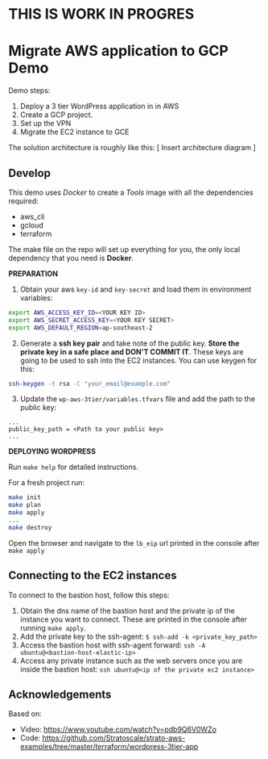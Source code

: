 THIS IS WORK IN PROGRES
===========================================

# Migrate AWS application to GCP Demo

Demo steps:

1. Deploy a 3 tier WordPress application in in AWS
2. Create a GCP project. 
3. Set up the VPN 
4. Migrate the EC2 instance to GCE

The solution architecture is roughly like this:
[ Insert architecture diagram ]


## Develop
This demo uses _Docker_ to create a _Tools_ image with all the dependencies required:
* aws_cli
* gcloud
* terraform

The make file on the repo will set up everything for you, the only local dependency that you need is **Docker**.

**PREPARATION**

1. Obtain your aws `key-id` and `key-secret` and load them in environment variables:
```bash
export AWS_ACCESS_KEY_ID=<YOUR KEY ID>
export AWS_SECRET_ACCESS_KEY=<YOUR KEY SECRET>
export AWS_DEFAULT_REGION=ap-southeast-2
```

2. Generate a **ssh key pair** and take note of the public key. **Store the private key in a safe place and DON'T COMMIT IT**. These keys are going to be used to ssh into the EC2 instances. You can use keygen for this:
```bash
ssh-keygen -t rsa -C "your_email@example.com"
```
3. Update the `wp-aws-3tier/variables.tfvars` file and add the path to the public key: 
```properties
...
public_key_path = <Path to your public key>
...
```

**DEPLOYING WORDPRESS**

Run `make help` for detailed instructions.

For a fresh project run:
```bash
make init
make plan
make apply
...
make destroy
```
Open the browser and navigate to the `lb_eip` url printed in the console after `make apply`

## Connecting to the EC2 instances

To connect to the bastion host, follow this steps:
1. Obtain the dns name of the bastion host and the private ip of the instance you want to connect. These are printed in the console after running `make apply`.
2. Add the private key to the ssh-agent: `$ ssh-add -k <private_key_path>`
3. Access the bastion host with ssh-agent forward: `ssh -A ubuntu@<bastion-host-elastic-ip>`
4. Access any private instance such as the web servers once you are inside the bastion host: `ssh ubuntu@<ip of the private ec2 instance>`


## Acknowledgements

Based on:
* Video: https://www.youtube.com/watch?v=pdb9Q6V0WZo
* Code: https://github.com/Stratoscale/strato-aws-examples/tree/master/terraform/wordpress-3tier-app

